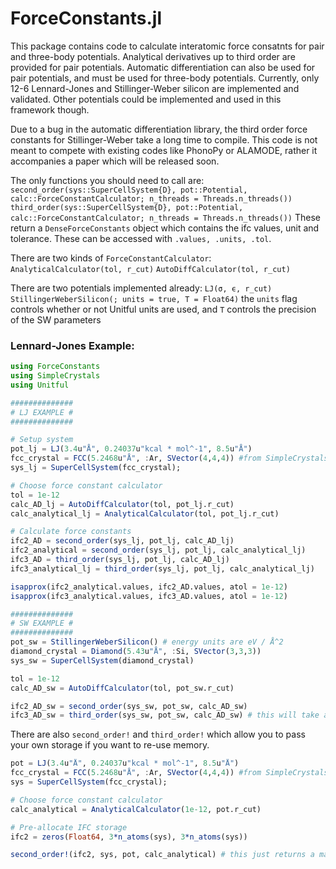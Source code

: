 # ForceConstants.jl

This package contains code to calculate interatomic force consatnts for pair and three-body potentials. Analytical derivatives up to third order are provided for pair potentials. Automatic differentiation can also be used for pair potentials, and must be used for three-body potentials. Currently, only 12-6 Lennard-Jones and Stillinger-Weber silicon are implemented and validated. Other potentials could be implemented and used in this framework though.

Due to a bug in the automatic differentiation library, the third order force constants for Stillinger-Weber take a long time to compile. This code is not meant to compete with existing codes like PhonoPy or ALAMODE, rather it accompanies a paper which will be released soon.

The only functions you should need to call are:
`second_order(sys::SuperCellSystem{D}, pot::Potential, calc::ForceConstantCalculator; n_threads = Threads.n_threads())`
`third_order(sys::SuperCellSystem{D}, pot::Potential, calc::ForceConstantCalculator; n_threads = Threads.n_threads())`
These return a `DenseForceConstants` object which contains the ifc values, unit and tolerance. These can be accessed with `.values, .units, .tol`. 

There are two kinds of `ForceConstantCalculator`:
`AnalyticalCalculator(tol, r_cut)`
`AutoDiffCalculator(tol, r_cut)`

There are two potentials implemented already:
`LJ(σ, ϵ, r_cut)`
`StillingerWeberSilicon(; units = true, T = Float64)`
the `units` flag controls whether or not Unitful units are used, and `T` controls the precision of the SW parameters

### Lennard-Jones Example:
```julia
using ForceConstants
using SimpleCrystals
using Unitful

##############
# LJ EXAMPLE #
##############

# Setup system
pot_lj = LJ(3.4u"Å", 0.24037u"kcal * mol^-1", 8.5u"Å")
fcc_crystal = FCC(5.2468u"Å", :Ar, SVector(4,4,4)) #from SimpleCrystals.jl
sys_lj = SuperCellSystem(fcc_crystal);

# Choose force constant calculator
tol = 1e-12
calc_AD_lj = AutoDiffCalculator(tol, pot_lj.r_cut)
calc_analytical_lj = AnalyticalCalculator(tol, pot_lj.r_cut)

# Calculate force constants
ifc2_AD = second_order(sys_lj, pot_lj, calc_AD_lj)
ifc2_analytical = second_order(sys_lj, pot_lj, calc_analytical_lj)
ifc3_AD = third_order(sys_lj, pot_lj, calc_AD_lj)
ifc3_analytical_lj = third_order(sys_lj, pot_lj, calc_analytical_lj)

isapprox(ifc2_analytical.values, ifc2_AD.values, atol = 1e-12)
isapprox(ifc3_analytical.values, ifc3_AD.values, atol = 1e-12)

##############
# SW EXAMPLE #
##############
pot_sw = StillingerWeberSilicon() # energy units are eV / Å^2
diamond_crystal = Diamond(5.43u"Å", :Si, SVector(3,3,3))
sys_sw = SuperCellSystem(diamond_crystal)

tol = 1e-12
calc_AD_sw = AutoDiffCalculator(tol, pot_sw.r_cut)

ifc2_AD_sw = second_order(sys_sw, pot_sw, calc_AD_sw)
ifc3_AD_sw = third_order(sys_sw, pot_sw, calc_AD_sw) # this will take awhile to compile the first time you run it.
```

There are also `second_order!` and `third_order!` which allow you to pass your own storage if you want to re-use memory.
```julia
pot = LJ(3.4u"Å", 0.24037u"kcal * mol^-1", 8.5u"Å")
fcc_crystal = FCC(5.2468u"Å", :Ar, SVector(4,4,4)) #from SimpleCrystals.jl
sys = SuperCellSystem(fcc_crystal);

# Choose force constant calculator
calc_analytical = AnalyticalCalculator(1e-12, pot.r_cut)

# Pre-allocate IFC storage
ifc2 = zeros(Float64, 3*n_atoms(sys), 3*n_atoms(sys))

second_order!(ifc2, sys, pot, calc_analytical) # this just returns a matrix instead of the custom typ
```
